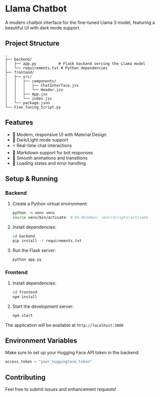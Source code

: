 # Llama Chatbot

A modern chatbot interface for the fine-tuned Llama 3 model, featuring a beautiful UI with dark mode support.

## Project Structure

```
.
├── backend/
│   ├── app.py          # Flask backend serving the Llama model
│   └── requirements.txt # Python dependencies
├── frontend/
│   ├── src/
│   │   ├── components/
│   │   │   ├── ChatInterface.jsx
│   │   │   └── Header.jsx
│   │   ├── App.jsx
│   │   └── index.jsx
│   └── package.json
└── Fine_Tuning_Script.py
```

## Features

- 🎨 Modern, responsive UI with Material Design
- 🌙 Dark/Light mode support
- ⚡ Real-time chat interactions
- 📝 Markdown support for bot responses
- 🔄 Smooth animations and transitions
- 🎯 Loading states and error handling

## Setup & Running

### Backend

1. Create a Python virtual environment:
   ```bash
   python -m venv venv
   source venv/bin/activate  # On Windows: venv\Scripts\activate
   ```

2. Install dependencies:
   ```bash
   cd backend
   pip install -r requirements.txt
   ```

3. Run the Flask server:
   ```bash
   python app.py
   ```

### Frontend

1. Install dependencies:
   ```bash
   cd frontend
   npm install
   ```

2. Start the development server:
   ```bash
   npm start
   ```

The application will be available at `http://localhost:3000`

## Environment Variables

Make sure to set up your Hugging Face API token in the backend:

```python
access_token = "your_huggingface_token"
```

## Contributing

Feel free to submit issues and enhancement requests! 